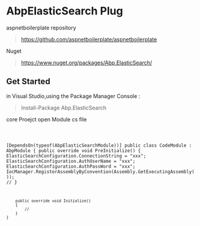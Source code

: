 # AbpElasticSearch Plug
aspnetboilerplate repository
> https://github.com/aspnetboilerplate/aspnetboilerplate

Nuget
> https://www.nuget.org/packages/Abp.ElasticSearch/


## Get Started 
in Visual Studio,using the Package Manager Console :
> Install-Package Abp.ElasticSearch

core Proejct open Module cs file

<code>


  [DependsOn(typeof(AbpElasticSearchModule))]
   public class CodeModule : AbpModule
    {
        public override void PreInitialize()
        {
            ElasticSearchConfiguration.ConnectionString = "xxx";
            ElasticSearchConfiguration.AuthUserName = "xxx";
            ElasticSearchConfiguration.AuthPassWord = "xxx";
            IocManager.RegisterAssemblyByConvention(Assembly.GetExecutingAssembly());
            //
        }

        public override void Initialize()
        {
            // 
        }
    }
</code>
